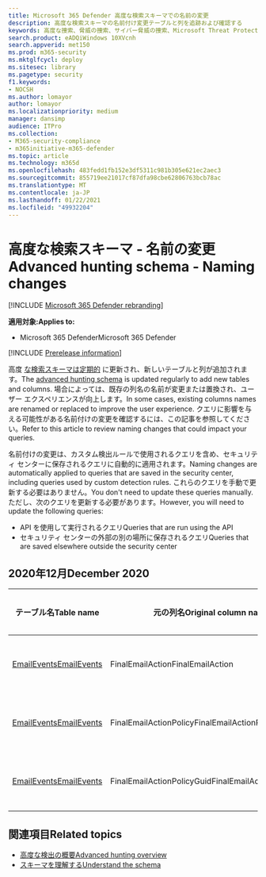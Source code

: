 ```yaml
---
title: Microsoft 365 Defender 高度な検索スキーマでの名前の変更
description: 高度な検索スキーマの名前付け変更テーブルと列を追跡および確認する
keywords: 高度な捜索、脅威の捜索、サイバー脅威の捜索、Microsoft Threat Protection、Microsoft 365、mtp、m365、検索、クエリ、テレメトリ、スキーマ リファレンス、kusto、テーブル、データ、名前付けの変更、名前の変更、Microsoft Threat Protection
search.product: eADQiWindows 10XVcnh
search.appverid: met150
ms.prod: m365-security
ms.mktglfcycl: deploy
ms.sitesec: library
ms.pagetype: security
f1.keywords:
- NOCSH
ms.author: lomayor
author: lomayor
ms.localizationpriority: medium
manager: dansimp
audience: ITPro
ms.collection:
- M365-security-compliance
- m365initiative-m365-defender
ms.topic: article
ms.technology: m365d
ms.openlocfilehash: 483fedd1fb152e3df5311c981b305e621ec2aec3
ms.sourcegitcommit: 855719ee21017cf87dfa98cbe62806763bcb78ac
ms.translationtype: MT
ms.contentlocale: ja-JP
ms.lasthandoff: 01/22/2021
ms.locfileid: "49932204"
---
```

# <a name="advanced-hunting-schema---naming-changes"></a><span data-ttu-id="14de5-104">高度な検索スキーマ - 名前の変更</span><span class="sxs-lookup"><span data-stu-id="14de5-104">Advanced hunting schema - Naming changes</span></span>

[!INCLUDE [Microsoft 365 Defender rebranding](../includes/microsoft-defender.md)]


<span data-ttu-id="14de5-105">**適用対象:**</span><span class="sxs-lookup"><span data-stu-id="14de5-105">**Applies to:**</span></span>
- <span data-ttu-id="14de5-106">Microsoft 365 Defender</span><span class="sxs-lookup"><span data-stu-id="14de5-106">Microsoft 365 Defender</span></span>

[!INCLUDE [Prerelease information](../includes/prerelease.md)]

<span data-ttu-id="14de5-107">高度 [な検索スキーマは定期的](advanced-hunting-schema-tables.md) に更新され、新しいテーブルと列が追加されます。</span><span class="sxs-lookup"><span data-stu-id="14de5-107">The [advanced hunting schema](advanced-hunting-schema-tables.md) is updated regularly to add new tables and columns.</span></span> <span data-ttu-id="14de5-108">場合によっては、既存の列名の名前が変更または置換され、ユーザー エクスペリエンスが向上します。</span><span class="sxs-lookup"><span data-stu-id="14de5-108">In some cases, existing columns names are renamed or replaced to improve the user experience.</span></span> <span data-ttu-id="14de5-109">クエリに影響を与える可能性がある名前付けの変更を確認するには、この記事を参照してください。</span><span class="sxs-lookup"><span data-stu-id="14de5-109">Refer to this article to review naming changes that could impact your queries.</span></span>

<span data-ttu-id="14de5-110">名前付けの変更は、カスタム検出ルールで使用されるクエリを含め、セキュリティ センターに保存されるクエリに自動的に適用されます。</span><span class="sxs-lookup"><span data-stu-id="14de5-110">Naming changes are automatically applied to queries that are saved in the security center, including queries used by custom detection rules.</span></span> <span data-ttu-id="14de5-111">これらのクエリを手動で更新する必要はありません。</span><span class="sxs-lookup"><span data-stu-id="14de5-111">You don't need to update these queries manually.</span></span> <span data-ttu-id="14de5-112">ただし、次のクエリを更新する必要があります。</span><span class="sxs-lookup"><span data-stu-id="14de5-112">However, you will need to update the following queries:</span></span>
- <span data-ttu-id="14de5-113">API を使用して実行されるクエリ</span><span class="sxs-lookup"><span data-stu-id="14de5-113">Queries that are run using the API</span></span>
- <span data-ttu-id="14de5-114">セキュリティ センターの外部の別の場所に保存されるクエリ</span><span class="sxs-lookup"><span data-stu-id="14de5-114">Queries that are saved elsewhere outside the security center</span></span>

## <a name="december-2020"></a><span data-ttu-id="14de5-115">2020年12月</span><span class="sxs-lookup"><span data-stu-id="14de5-115">December 2020</span></span>

| <span data-ttu-id="14de5-116">テーブル名</span><span class="sxs-lookup"><span data-stu-id="14de5-116">Table name</span></span> | <span data-ttu-id="14de5-117">元の列名</span><span class="sxs-lookup"><span data-stu-id="14de5-117">Original column name</span></span> | <span data-ttu-id="14de5-118">新しい列名</span><span class="sxs-lookup"><span data-stu-id="14de5-118">New column name</span></span> | <span data-ttu-id="14de5-119">変更理由</span><span class="sxs-lookup"><span data-stu-id="14de5-119">Reason for change</span></span>
|--|--|--|--|
| [<span data-ttu-id="14de5-120">EmailEvents</span><span class="sxs-lookup"><span data-stu-id="14de5-120">EmailEvents</span></span>](advanced-hunting-emailevents-table.md) | <span data-ttu-id="14de5-121">FinalEmailAction</span><span class="sxs-lookup"><span data-stu-id="14de5-121">FinalEmailAction</span></span> | <span data-ttu-id="14de5-122">EmailAction</span><span class="sxs-lookup"><span data-stu-id="14de5-122">EmailAction</span></span> | <span data-ttu-id="14de5-123">お客様のフィードバック</span><span class="sxs-lookup"><span data-stu-id="14de5-123">Customer feedback</span></span> |
| [<span data-ttu-id="14de5-124">EmailEvents</span><span class="sxs-lookup"><span data-stu-id="14de5-124">EmailEvents</span></span>](advanced-hunting-emailevents-table.md) | <span data-ttu-id="14de5-125">FinalEmailActionPolicy</span><span class="sxs-lookup"><span data-stu-id="14de5-125">FinalEmailActionPolicy</span></span> | <span data-ttu-id="14de5-126">EmailActionPolicy</span><span class="sxs-lookup"><span data-stu-id="14de5-126">EmailActionPolicy</span></span> | <span data-ttu-id="14de5-127">お客様のフィードバック</span><span class="sxs-lookup"><span data-stu-id="14de5-127">Customer feedback</span></span> |
| [<span data-ttu-id="14de5-128">EmailEvents</span><span class="sxs-lookup"><span data-stu-id="14de5-128">EmailEvents</span></span>](advanced-hunting-emailevents-table.md) | <span data-ttu-id="14de5-129">FinalEmailActionPolicyGuid</span><span class="sxs-lookup"><span data-stu-id="14de5-129">FinalEmailActionPolicyGuid</span></span> | <span data-ttu-id="14de5-130">EmailActionPolicyGuid</span><span class="sxs-lookup"><span data-stu-id="14de5-130">EmailActionPolicyGuid</span></span> | <span data-ttu-id="14de5-131">お客様のフィードバック</span><span class="sxs-lookup"><span data-stu-id="14de5-131">Customer feedback</span></span> |

## <a name="related-topics"></a><span data-ttu-id="14de5-132">関連項目</span><span class="sxs-lookup"><span data-stu-id="14de5-132">Related topics</span></span>
- [<span data-ttu-id="14de5-133">高度な検出の概要</span><span class="sxs-lookup"><span data-stu-id="14de5-133">Advanced hunting overview</span></span>](advanced-hunting-overview.md)
- [<span data-ttu-id="14de5-134">スキーマを理解する</span><span class="sxs-lookup"><span data-stu-id="14de5-134">Understand the schema</span></span>](advanced-hunting-schema-tables.md)